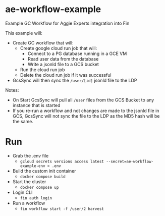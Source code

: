 # ae-workflow-example
Example GC Workflow for Aggie Experts integration into Fin

This example will:
  - Create GC workflow that will:
    - Create google cloud run job that will:
      - Connect to a PG database running in a GCE VM
      - Read user data from the database
      - Write a jsonld file to a GCS bucket
    - Run the cloud run job
    - Delete the cloud run job if it was successful
  - GcsSync will then sync the `/user/[id]` jsonld file to the LDP

Notes:  
 - On Start GcsSync will pull all `/user` files from the GCS Bucket to any instance that is started
 - If you re-run a workflow and not changes are made to the jsonld file in GCS, GcsSync will not sync the file to the LDP as the MD5 hash will be the same.

# Run

  - Grab the .env file
    - `gcloud secrets versions access latest --secret=ae-workflow-example-env > .env`
  - Build the custom init container
    - `docker compose build`
  - Start the cluster
    - `docker compose up`
  - Login CLI
    - `fin auth login`
  - Run a workflow
    - `fin workflow start -f /user/2 harvest`


